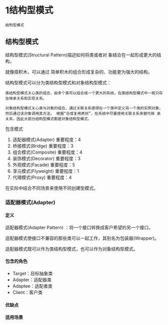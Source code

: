 # 1结构型模式

    结构型模式


## 结构型模式

结构型模式(Structural Pattern)描述如何将类或者对 象结合在一起形成更大的结构，

就像搭积木，可以通过 简单积木的组合形成复杂的、功能更为强大的结构。

结构型模式可以分为类结构型模式和对象结构型模式：

```
类结构型模式关心类的组合，由多个类可以组合成一个更大的系统，在类结构型模式中一般只存在继承关系和实现关系。

对象结构型模式关心类与对象的组合，通过关联关系使得在一个类中定义另一个类的实例对象，然后通过该对象调用其方法。 根据“合成复用原则”，在系统中尽量使用关联关系来替代继 承关系，因此大部分结构型模式都是对象结构型模式。
```

包含模式
1. 适配器模式(Adapter) 重要程度：4
2. 桥接模式(Bridge) 重要程度：3
3. 组合模式(Composite) 重要程度：4
4. 装饰模式(Decorator) 重要程度：3
5. 外观模式(Facade) 重要程度：5
6. 享元模式(Flyweight) 重要程度：1
7. 代理模式(Proxy) 重要程度：4

在实际中结合不同场景来使用不同创建型模式。

### 适配器模式(Adapter)

#### 定义

适配器模式(Adapter Pattern) ：将一个接口转换成客户希望的另一个接口，

适配器模式使接口不兼容的那些类可以一起工作，其别名为包装器(Wrapper)。

适配器模式既可以作为类结构型模式，也可以作为对象结构型模式。

#### 包含的角色

* Target：目标抽象类
* Adapter：适配器类
* Adaptee：适配者类
* Client：客户类

#### 优缺点


#### 适用场景
